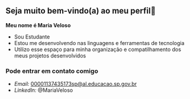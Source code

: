 ## Seja muito bem-vindo(a) ao meu perfil🥰

**Meu nome é Maria Veloso**
- Sou Estudante 
- Estou me desenvolvendo nas linguagens e ferramentas de tecnologia
- Utilizo esse espaço para minha organização e compatilhamento dos meus projetos desenvolvidos


### Pode entrar em contato comigo
- *Email:* 00001137435173sp@al.educacao.sp.gov.br
- *Linkedln:* @MariaVeloso
